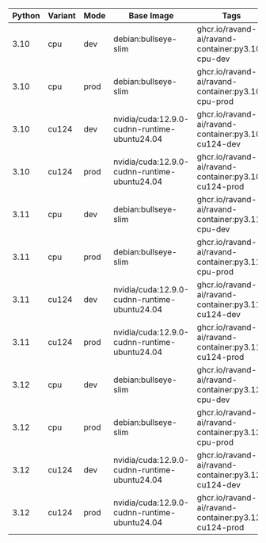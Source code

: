 | Python | Variant | Mode | Base Image | Tags |
|--------|---------|------|------------|------|
| 3.10 | cpu | dev | debian:bullseye-slim | ghcr.io/ravand-ai/ravand-container:py3.10-cpu-dev |
| 3.10 | cpu | prod | debian:bullseye-slim | ghcr.io/ravand-ai/ravand-container:py3.10-cpu-prod |
| 3.10 | cu124 | dev | nvidia/cuda:12.9.0-cudnn-runtime-ubuntu24.04 | ghcr.io/ravand-ai/ravand-container:py3.10-cu124-dev |
| 3.10 | cu124 | prod | nvidia/cuda:12.9.0-cudnn-runtime-ubuntu24.04 | ghcr.io/ravand-ai/ravand-container:py3.10-cu124-prod |
| 3.11 | cpu | dev | debian:bullseye-slim | ghcr.io/ravand-ai/ravand-container:py3.11-cpu-dev |
| 3.11 | cpu | prod | debian:bullseye-slim | ghcr.io/ravand-ai/ravand-container:py3.11-cpu-prod |
| 3.11 | cu124 | dev | nvidia/cuda:12.9.0-cudnn-runtime-ubuntu24.04 | ghcr.io/ravand-ai/ravand-container:py3.11-cu124-dev |
| 3.11 | cu124 | prod | nvidia/cuda:12.9.0-cudnn-runtime-ubuntu24.04 | ghcr.io/ravand-ai/ravand-container:py3.11-cu124-prod |
| 3.12 | cpu | dev | debian:bullseye-slim | ghcr.io/ravand-ai/ravand-container:py3.12-cpu-dev |
| 3.12 | cpu | prod | debian:bullseye-slim | ghcr.io/ravand-ai/ravand-container:py3.12-cpu-prod |
| 3.12 | cu124 | dev | nvidia/cuda:12.9.0-cudnn-runtime-ubuntu24.04 | ghcr.io/ravand-ai/ravand-container:py3.12-cu124-dev |
| 3.12 | cu124 | prod | nvidia/cuda:12.9.0-cudnn-runtime-ubuntu24.04 | ghcr.io/ravand-ai/ravand-container:py3.12-cu124-prod |
